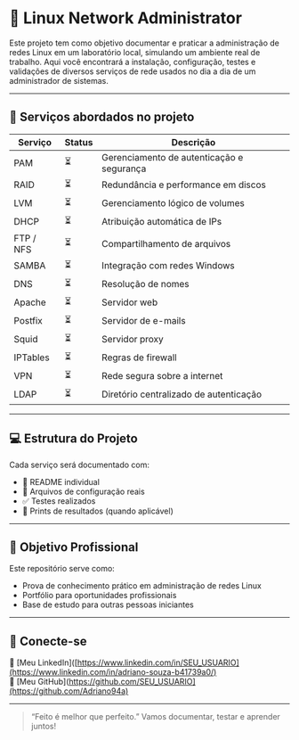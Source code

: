 # 🧠 Linux Network Administrator

Este projeto tem como objetivo documentar e praticar a administração de redes Linux em um laboratório local, simulando um ambiente real de trabalho. Aqui você encontrará a instalação, configuração, testes e validações de diversos serviços de rede usados no dia a dia de um administrador de sistemas.

---

## 🔧 Serviços abordados no projeto

| Serviço | Status | Descrição |
|--------|--------|-----------|
| PAM | ⏳ | Gerenciamento de autenticação e segurança |
| RAID | ⏳ | Redundância e performance em discos |
| LVM | ⏳ | Gerenciamento lógico de volumes |
| DHCP | ⏳ | Atribuição automática de IPs |
| FTP / NFS | ⏳ | Compartilhamento de arquivos |
| SAMBA | ⏳ | Integração com redes Windows |
| DNS | ⏳ | Resolução de nomes |
| Apache | ⏳ | Servidor web |
| Postfix | ⏳ | Servidor de e-mails |
| Squid | ⏳ | Servidor proxy |
| IPTables | ⏳ | Regras de firewall |
| VPN | ⏳ | Rede segura sobre a internet |
| LDAP | ⏳ | Diretório centralizado de autenticação |

---

## 💻 Estrutura do Projeto

Cada serviço será documentado com:
- 📘 README individual
- 📁 Arquivos de configuração reais
- ✅ Testes realizados
- 📸 Prints de resultados (quando aplicável)

---

## 🎯 Objetivo Profissional

Este repositório serve como:
- Prova de conhecimento prático em administração de redes Linux
- Portfólio para oportunidades profissionais
- Base de estudo para outras pessoas iniciantes

---

## 📎 Conecte-se

🔗 [Meu LinkedIn]([https://www.linkedin.com/in/SEU_USUARIO](https://www.linkedin.com/in/adriano-souza-b41739a0/)  
📂 [Meu GitHub](https://github.com/SEU_USUARIO](https://github.com/Adriano94a)

---

> “Feito é melhor que perfeito.” Vamos documentar, testar e aprender juntos!
